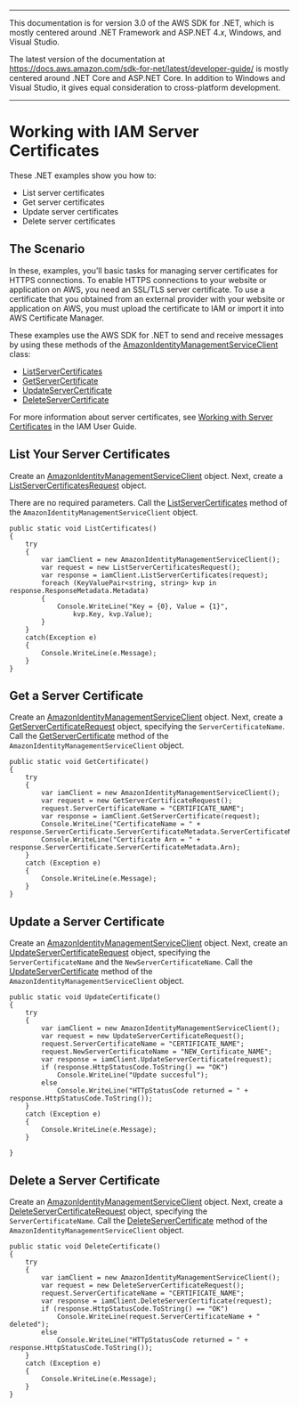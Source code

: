 --------

This documentation is for version 3\.0 of the AWS SDK for \.NET, which is mostly centered around \.NET Framework and ASP\.NET 4\.*x*, Windows, and Visual Studio\.

The latest version of the documentation at [https://docs\.aws\.amazon\.com/sdk\-for\-net/latest/developer\-guide/](https://docs.aws.amazon.com/sdk-for-net/latest/developer-guide/welcome.html) is mostly centered around \.NET Core and ASP\.NET Core\. In addition to Windows and Visual Studio, it gives equal consideration to cross\-platform development\.

--------

# Working with IAM Server Certificates<a name="iam-examples-server-certificates"></a>

These \.NET examples show you how to:
+ List server certificates
+ Get server certificates
+ Update server certificates
+ Delete server certificates

## The Scenario<a name="the-scenario"></a>

In these, examples, you’ll basic tasks for managing server certificates for HTTPS connections\. To enable HTTPS connections to your website or application on AWS, you need an SSL/TLS server certificate\. To use a certificate that you obtained from an external provider with your website or application on AWS, you must upload the certificate to IAM or import it into AWS Certificate Manager\.

These examples use the AWS SDK for \.NET to send and receive messages by using these methods of the [AmazonIdentityManagementServiceClient](https://docs.aws.amazon.com/sdkfornet/v3/apidocs/items/IAM/TIAMServiceClient.html) class:
+  [ListServerCertificates](https://docs.aws.amazon.com/sdkfornet/v3/apidocs/items/IAM/MIAMServiceListServerCertificatesListServerCertificatesRequest.html) 
+  [GetServerCertificate](https://docs.aws.amazon.com/sdkfornet/v3/apidocs/items/IAM/MIAMServiceGetServerCertificateGetServerCertificateRequest.html) 
+  [UpdateServerCertificate](https://docs.aws.amazon.com/sdkfornet/v3/apidocs/items/IAM/MIAMServiceUpdateServerCertificateUpdateServerCertificateRequest.html) 
+  [DeleteServerCertificate](https://docs.aws.amazon.com/sdkfornet/v3/apidocs/items/IAM/MIAMServiceDeleteServerCertificateDeleteServerCertificateRequest.html) 

For more information about server certificates, see [Working with Server Certificates](https://docs.aws.amazon.com/IAM/latest/UserGuide/id_credentials_server-certs.html) in the IAM User Guide\.

## List Your Server Certificates<a name="list-your-server-certificates"></a>

Create an [AmazonIdentityManagementServiceClient](https://docs.aws.amazon.com/sdkfornet/v3/apidocs/items/IAM/TIAMServiceClient.html) object\. Next, create a [ListServerCertificatesRequest](https://docs.aws.amazon.com/sdkfornet/v3/apidocs/items/IAM/TListServerCertificatesRequest.html) object\.

There are no required parameters\. Call the [ListServerCertificates](https://docs.aws.amazon.com/sdkfornet/v3/apidocs/items/IAM/MIAMServiceListServerCertificatesListServerCertificatesRequest.html) method of the `AmazonIdentityManagementServiceClient` object\.

```
public static void ListCertificates()
{
    try
    {
        var iamClient = new AmazonIdentityManagementServiceClient();
        var request = new ListServerCertificatesRequest();
        var response = iamClient.ListServerCertificates(request);
        foreach (KeyValuePair<string, string> kvp in response.ResponseMetadata.Metadata)
        {
            Console.WriteLine("Key = {0}, Value = {1}",
                kvp.Key, kvp.Value);
        }
    }
    catch(Exception e)
    {
        Console.WriteLine(e.Message);
    }
}
```

## Get a Server Certificate<a name="get-a-server-certificate"></a>

Create an [AmazonIdentityManagementServiceClient](https://docs.aws.amazon.com/sdkfornet/v3/apidocs/items/IAM/TIAMServiceClient.html) object\. Next, create a [GetServerCertificateRequest](https://docs.aws.amazon.com/sdkfornet/v3/apidocs/items/IAM/TGetServerCertificateRequest.html) object, specifying the `ServerCertificateName`\. Call the [GetServerCertificate](https://docs.aws.amazon.com/sdkfornet/v3/apidocs/items/IAM/MIAMServiceGetServerCertificateGetServerCertificateRequest.html) method of the `AmazonIdentityManagementServiceClient` object\.

```
public static void GetCertificate()
{
    try
    {
        var iamClient = new AmazonIdentityManagementServiceClient();
        var request = new GetServerCertificateRequest();
        request.ServerCertificateName = "CERTIFICATE_NAME";
        var response = iamClient.GetServerCertificate(request);
        Console.WriteLine("CertificateName = " + response.ServerCertificate.ServerCertificateMetadata.ServerCertificateName);
        Console.WriteLine("Certificate Arn = " + response.ServerCertificate.ServerCertificateMetadata.Arn);
    }
    catch (Exception e)
    {
        Console.WriteLine(e.Message);
    }
}
```

## Update a Server Certificate<a name="update-a-server-certificate"></a>

Create an [AmazonIdentityManagementServiceClient](https://docs.aws.amazon.com/sdkfornet/v3/apidocs/items/IAM/TIAMServiceClient.html) object\. Next, create an [UpdateServerCertificateRequest](https://docs.aws.amazon.com/sdkfornet/v3/apidocs/items/IAM/TUpdateServerCertificateRequest.html) object, specifying the `ServerCertificateName` and the `NewServerCertificateName`\. Call the [UpdateServerCertificate](https://docs.aws.amazon.com/sdkfornet/v3/apidocs/items/IAM/MIAMServiceUpdateServerCertificateUpdateServerCertificateRequest.html) method of the `AmazonIdentityManagementServiceClient` object\.

```
public static void UpdateCertificate()
{
    try
    {
        var iamClient = new AmazonIdentityManagementServiceClient();
        var request = new UpdateServerCertificateRequest();
        request.ServerCertificateName = "CERTIFICATE_NAME";
        request.NewServerCertificateName = "NEW_Certificate_NAME";
        var response = iamClient.UpdateServerCertificate(request);
        if (response.HttpStatusCode.ToString() == "OK")
            Console.WriteLine("Update succesful");
        else
            Console.WriteLine("HTTpStatusCode returned = " + response.HttpStatusCode.ToString());
    }
    catch (Exception e)
    {
        Console.WriteLine(e.Message);
    }

}
```

## Delete a Server Certificate<a name="delete-a-server-certificate"></a>

Create an [AmazonIdentityManagementServiceClient](https://docs.aws.amazon.com/sdkfornet/v3/apidocs/items/IAM/TIAMServiceClient.html) object\. Next, create a [DeleteServerCertificateRequest](https://docs.aws.amazon.com/sdkfornet/v3/apidocs/items/IAM/TDeleteServerCertificateRequest.html) object, specifying the `ServerCertificateName`\. Call the [DeleteServerCertificate](https://docs.aws.amazon.com/sdkfornet/v3/apidocs/items/IAM/MIAMServiceDeleteServerCertificateDeleteServerCertificateRequest.html) method of the `AmazonIdentityManagementServiceClient` object\.

```
public static void DeleteCertificate()
{
    try
    {
        var iamClient = new AmazonIdentityManagementServiceClient();
        var request = new DeleteServerCertificateRequest();
        request.ServerCertificateName = "CERTIFICATE_NAME";
        var response = iamClient.DeleteServerCertificate(request);
        if (response.HttpStatusCode.ToString() == "OK")
            Console.WriteLine(request.ServerCertificateName + " deleted");
        else
            Console.WriteLine("HTTpStatusCode returned = " + response.HttpStatusCode.ToString());
    }
    catch (Exception e)
    {
        Console.WriteLine(e.Message);
    }
}
```